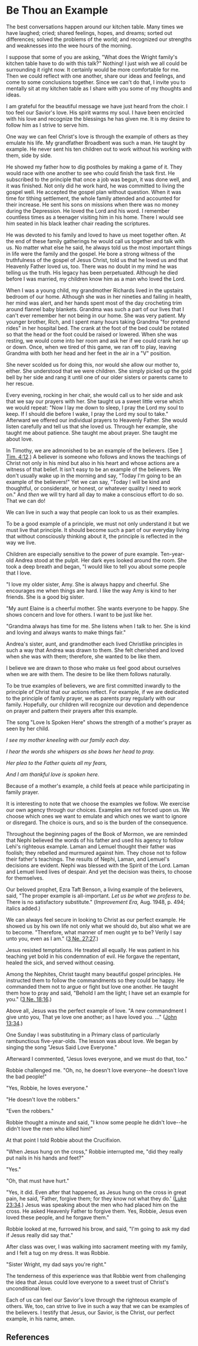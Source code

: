 # Be Thou an Example

The best conversations happen around our kitchen table. Many times we have
laughed; cried; shared feelings, hopes, and dreams; sorted out differences;
solved the problems of the world; and recognized our strengths and weaknesses
into the wee hours of the morning.

I suppose that some of you are asking, "What does the Wright family's kitchen
table have to do with this talk?" Nothing! I just wish we all could be
surrounding it right now. It certainly would be more comfortable for me. Then
we could reflect with one another, share our ideas and feelings, and come to
some conclusions together. Since we can't do that, I invite you to mentally
sit at my kitchen table as I share with you some of my thoughts and ideas.

I am grateful for the beautiful message we have just heard from the choir. I
too feel our Savior's love. His spirit warms my soul. I have been encircled
with his love and recognize the blessings he has given me. It is my desire to
follow him as I strive to serve him.

One way we can feel Christ's love is through the example of others as they
emulate his life. My grandfather Broadbent was such a man. He taught by
example. He never sent his ten children out to work without his working with
them, side by side.

He showed my father how to dig postholes by making a game of it. They would
race with one another to see who could finish the task first. He subscribed to
the principle that once a job was begun, it was done well, and it was
finished. Not only did he work hard, he was committed to living the gospel
well. He accepted the gospel plan without question. When it was time for
tithing settlement, the whole family attended and accounted for their
increase. He sent his sons on missions when there was no money during the
Depression. He loved the Lord and his word. I remember countless times as a
teenager visiting him in his home. There I would see him seated in his black
leather chair reading the scriptures.

He was devoted to his family and loved to have us meet together often. At the
end of these family gatherings he would call us together and talk with us. No
matter what else he said, he always told us the most important things in life
were the family and the gospel. He bore a strong witness of the truthfulness
of the gospel of Jesus Christ, told us that he loved us and that Heavenly
Father loved us, too. There was no doubt in my mind he was telling us the
truth. His legacy has been perpetuated. Although he died before I was married,
my children know him as a man who loved the Lord.

When I was a young child, my grandmother Richards lived in the upstairs
bedroom of our home. Although she was in her nineties and failing in health,
her mind was alert, and her hands spent most of the day crocheting trim around
flannel baby blankets. Grandma was such a part of our lives that I can't ever
remember her not being in our home. She was very patient. My younger brother,
Rich, and I spent many hours taking Grandma "for pretend rides" in her
hospital bed. The crank at the foot of the bed could be rotated so that the
head or the foot could be raised or lowered. When she was resting, we would
come into her room and ask her if we could crank her up or down. Once, when we
tired of this game, we ran off to play, leaving Grandma with both her head and
her feet in the air in a "V" position.

She never scolded us for doing this, nor would she allow our mother to,
either. She understood that we were children. She simply picked up the gold
bell by her side and rang it until one of our older sisters or parents came to
her rescue.

Every evening, rocking in her chair, she would call us to her side and ask
that we say our prayers with her. She taught us a sweet little verse which we
would repeat: "Now I lay me down to sleep, I pray the Lord my soul to keep. If
I should die before I wake, I pray the Lord my soul to take." Afterward we
offered our individual prayers to Heavenly Father. She would listen carefully
and tell us that she loved us. Through her example, she taught me about
patience. She taught me about prayer. She taught me about love.

In Timothy, we are admonished to be an example of the believers. (See [1 Tim.
4:12](/scriptures/nt/1-tim/4.12?lang=eng#11).) A believer is someone who
follows and knows the teachings of Christ not only in his mind but also in his
heart and whose actions are a witness of that belief. It isn't easy to be an
example of the believers. We don't usually wake up in the morning and say,
"Today I'm going to be an example of the believers!" Yet we can say, "Today I
will be kind and thoughtful, or considerate, or honest, or whatever quality I
need to work on." And _then_ we will try hard all day to make a conscious
effort to do so. That we can do!

We can live in such a way that people can look to us as their examples.

To be a good example of a principle, we must not only understand it but we
must live that principle. It should become such a part of our everyday living
that without consciously thinking about it, the principle is reflected in the
way we live.

Children are especially sensitive to the power of pure example. Ten-year-old
Andrea stood at the pulpit. Her dark eyes looked around the room. She took a
deep breath and began, "I would like to tell you about some people that I
love.

"I love my older sister, Amy. She is always happy and cheerful. She encourages
me when things are hard. I like the way Amy is kind to her friends. She is a
good big sister.

"My aunt Elaine is a cheerful mother. She wants everyone to be happy. She
shows concern and love for others. I want to be just like her.

"Grandma always has time for me. She listens when I talk to her. She is kind
and loving and always wants to make things fair."

Andrea's sister, aunt, and grandmother each lived Christlike principles in
such a way that Andrea was drawn to them. She felt cherished and loved when
she was with them; therefore, she wanted to be like them.

I believe we are drawn to those who make us feel good about ourselves when we
are with them. The desire to be like them follows naturally.

To be true examples of believers, we are first committed inwardly to the
principle of Christ that our actions reflect. For example, if we are dedicated
to the principle of family prayer, we as parents pray regularly with our
family. Hopefully, our children will recognize our devotion and dependence on
prayer and pattern their prayers after this example.

The song "Love Is Spoken Here" shows the strength of a mother's prayer as seen
by her child.

_I see my mother kneeling with our family each day._

_I hear the words she whispers as she bows her head to pray._

_Her plea to the Father quiets all my fears,_

_And I am thankful love is spoken here._

Because of a mother's example, a child feels at peace while participating in
family prayer.

It is interesting to note that we choose the examples we follow. We exercise
our own agency through our choices. Examples are not forced upon us. We choose
which ones we want to emulate and which ones we want to ignore or disregard.
The choice is ours, and so is the burden of the consequence.

Throughout the beginning pages of the Book of Mormon, we are reminded that
Nephi believed the words of his father and used his agency to follow Lehi's
righteous example. Laman and Lemuel thought their father was foolish; they
rebelled and murmured against him. They chose not to follow their father's
teachings. The results of Nephi, Laman, and Lemuel's decisions are evident.
Nephi was blessed with the Spirit of the Lord. Laman and Lemuel lived lives of
despair. And yet the decision was theirs, to choose for themselves.

Our beloved prophet, Ezra Taft Benson, a living example of the believers,
said, "The proper example is all-important. _Let us be what we profess to be._
There is no satisfactory substitute." (_Improvement Era,_ Aug. 1948, p. 494;
italics added.)

We can always feel secure in looking to Christ as our perfect example. He
showed us by his own life not only what we should do, but also what we are to
become. "Therefore, what manner of men ought ye to be? Verily I say unto you,
even as I am." ([3 Ne. 27:27](/scriptures/bofm/3-ne/27.27?lang=eng#26).)

Jesus resisted temptations. He treated all equally. He was patient in his
teaching yet bold in his condemnation of evil. He forgave the repentant,
healed the sick, and served without ceasing.

Among the Nephites, Christ taught many beautiful gospel principles. He
instructed them to follow the commandments so they could be happy. He
commanded them not to argue or fight but love one another. He taught them how
to pray and said, "Behold I am the light; I have set an example for you." ([3
Ne. 18:16](/scriptures/bofm/3-ne/18.16?lang=eng#15).)

Above all, Jesus was the perfect example of love. "A new commandment I give
unto you, That ye love one another; as I have loved you. ..." ([John
13:34](/scriptures/nt/john/13.34?lang=eng#33).)

One Sunday I was substituting in a Primary class of particularly rambunctious
five-year-olds. The lesson was about love. We began by singing the song "Jesus
Said Love Everyone."

Afterward I commented, "Jesus loves everyone, and we must do that, too."

Robbie challenged me. "Oh, no, he doesn't love everyone--he doesn't love the
bad people!"

"Yes, Robbie, he loves everyone."

"He doesn't love the robbers."

"Even the robbers."

Robbie thought a minute and said, "I know some people he didn't love--he
didn't love the men who killed him!"

At that point I told Robbie about the Crucifixion.

"When Jesus hung on the cross," Robbie interrupted me, "did they really put
nails in his hands and feet?"

"Yes."

"Oh, that must have hurt."

"Yes, it did. Even after that happened, as Jesus hung on the cross in great
pain, he said, 'Father, forgive them; for they know not what they do.' ([Luke
23:34](/scriptures/nt/luke/23.34?lang=eng#33).) Jesus was speaking about the
men who had placed him on the cross. He asked Heavenly Father to forgive them.
Yes, Robbie, Jesus even loved these people, and he forgave them."

Robbie looked at me, furrowed his brow, and said, "I'm going to ask my dad if
Jesus really did say that."

After class was over, I was walking into sacrament meeting with my family, and
I felt a tug on my dress. It was Robbie.

"Sister Wright, my dad says you're right."

The tenderness of this experience was that Robbie went from challenging the
idea that Jesus could love everyone to a sweet trust of Christ's unconditional
love.

Each of us can feel our Savior's love through the righteous example of others.
We, too, can strive to live in such a way that we can be examples of the
believers. I testify that Jesus, our Savior, is the Christ, our perfect
example, in his name, amen.

## References

